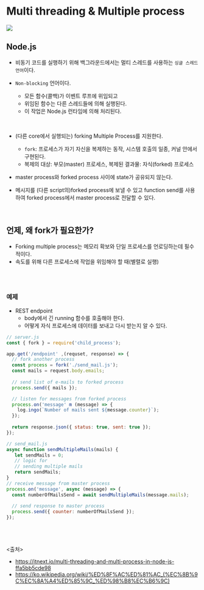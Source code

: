 # Multi threading & Multiple process
<img src="https://github.com/in3166/TIL/blob/main/Nodejs/img/1_evOcy9n3vslkDt0Mj8mBYw.jpeg" />

## Node.js
- 비동기 코드를 실행하기 위해 백그라운드에서는 멀티 스레드를 사용하는 `싱글 스레드 언어`이다.

- `Non-blocking` 언어이다.
  - 모든 함수(콜백)가 이벤트 루프에 위임되고
  - 위임된 함수는 다른 스레드들에 의해 실행된다.
  - 이 작업은 Node.js 런타임에 의해 처리된다.
<br>

- (다른 core에서 실행되는) forking Multiple Process를 지원한다. 
  - `fork`: 프로세스가 자기 자신을 복제하는 동작, 시스템 호출의 일종, 커널 안에서 구현된다.
  - 복제의 대상: 부모(master) 프로세스, 복제된 결과물: 자식(forked) 프로세스
  
- master process와 forked process 사이에 state가 공유되지 않는다.
- 메시지를 (다른 script의)forked process에 보낼 수 있고 function send를 사용하여 forked process에서 master process로 전달할 수 있다. 

<br>

## 언제, 왜 fork가 필요한가?
- Forking multiple process는 메모리 확보와 단일 프로세스를 언로딩하는데 필수적이다.
- 속도를 위해 다른 프로세스에 작업을 위임해야 할 때(별렬로 실행)

<br><br>

### 예제
- REST endpoint
  - body에서 긴 running 함수를 호출해야 한다.
  - 어떻게 자식 프로세스에 데이터를 보내고 다시 받는지 알 수 있다.
```js
// server.js
const { fork } = require('child_process');

app.get('/endpoint' ,(requset, response) => {
  // fork another process
  const process = fork('./send_mail.js');
  const mails = request.body.emails;
  
  // send list of e-mails to forked process
  process.send({ mails });

  // listen for messages from forked process
  process.on('message' m (message) => {
    log.ingo(`Number of mails sent ${message.counter}`);
  });
  
  return response.json({ status: true, sent: true });
});
```
```js
// send_mail.js
async function sendMultipleMails(mails) {
   let sendMails = 0;
   // logic for
   // sending multiple mails
   return sendMails;
}
// receive message from master process
process.on('message', async (message) => {
  const numberOfMailsSend = await sendMultipleMails(message.mails); 
  
  // send response to master process
  process.send({ counter: numberOfMailsSend });
});
```

<br><br><br>
<출처>
- https://itnext.io/multi-threading-and-multi-process-in-node-js-ffa5bb5cde98
- https://ko.wikipedia.org/wiki/%ED%8F%AC%ED%81%AC_(%EC%8B%9C%EC%8A%A4%ED%85%9C_%ED%98%B8%EC%B6%9C)
